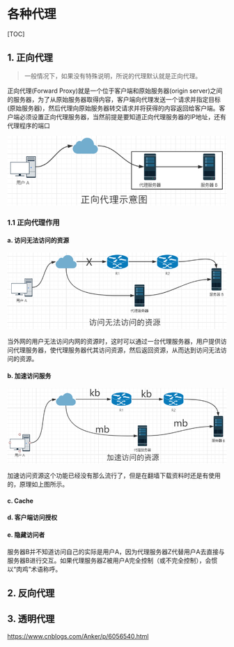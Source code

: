 # 各种代理

[TOC]

## 1. 正向代理

> 一般情况下，如果没有特殊说明，所说的代理默认就是正向代理。

正向代理(Forward Proxy)就是一个位于客户端和原始服务器(origin server)之间的服务器，为了从原始服务器取得内容，客户端向代理发送一个请求并指定目标(原始服务器)，然后代理向原始服务器转交请求并将获得的内容返回给客户端。客户端必须设置正向代理服务器，当然前提是要知道正向代理服务器的IP地址，还有代理程序的端口

![正向代理示意图](../images/2018-09-26_223303.png)

### 1.1 正向代理作用

#### a. 访问无法访问的资源

![访问无法访问的资源](../images/2018-09-26_224149.png)

当外网的用户无法访问内网的资源时，这时可以通过一台代理服务器，用户提供访问代理服务器，使代理服务器代其访问资源，然后返回资源，从而达到访问无法访问的资源。

#### b. 加速访问服务

![加速访问资源](../images/2018-09-26_225617.png)

加速访问资源这个功能已经没有那么流行了，但是在翻墙下载资料时还是有使用的，原理如上图所示。

#### c. Cache



#### d. 客户端访问授权

#### e. 隐藏访问者

服务器B并不知道访问自己的实际是用户A，因为代理服务器Z代替用户A去直接与服务器B进行交互。如果代理服务器Z被用户A完全控制（或不完全控制），会惯以“肉鸡”术语称呼。

## 2. 反向代理



## 3. 透明代理

https://www.cnblogs.com/Anker/p/6056540.html